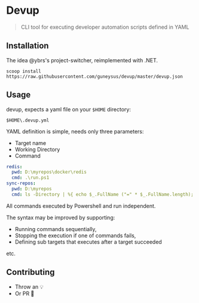 # Devup

> CLI tool for executing developer automation scripts defined in YAML

## Installation

The idea @ybrs's project-switcher, reimplemented with .NET.

```shell
scoop install https://raw.githubusercontent.com/guneysus/devup/master/devup.json
```

## Usage

devup, expects a yaml file on your `$HOME` directory:

```
$HOME\.devup.yml
```

YAML definition is simple, needs only three parameters:

- Target name
- Working Directory
- Command

```yml
redis:
  pwd: D:\myrepos\docker\redis
  cmd: .\run.ps1
sync-repos:
  pwd: D:\myrepos
  cmd: ls -Directory | %{ echo $_.FullName ("=" * $_.FullName.length); git -C $_ pull -q }
```

All commands executed by Powershell and run independent.

The syntax may be improved by supporting:

- Running commands sequentially,
- Stopping the execution if one of commands fails,
- Defining sub targets that executes after a target succeeded

etc.


## Contributing

- Throw an 💡
- Or PR 🚜

